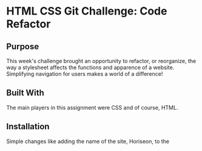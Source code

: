 # HTML CSS Git Challenge: Code Refactor

## Purpose 
This week's challenge brought an opportunity to refactor, or reorganize, the way a stylesheet affects the functions and apparence of a website. Simplifying navigation for users makes a world of a difference!

## Built With
The main players in this assignment were CSS and of course, HTML.

## Installation
Simple changes like adding the name of the site, Horiseon, to the <title> element can help viewers easily see the specific page because the tab is labeled. I learned the importance of making sure the div tags and classes in the HTML line up with the names of classes in the CSS, which leads to effective functioning when a user clicks on a certain element. 

Navigation was made possible simply by adding the <nav> elements inside of the header of the body. Not only does this section organize the subheaders in a presentable and easy-to-use format, but effectively it points the reader to the detailed section(s) corresponding to their headers.

For example, the <header class="header"> section allows all the elements in the CSS labeled ".header {" to apply to everything related to the header in the HTML. Essentially it enables the site user to click on the header tabs and they drop down to the section lower on the page that describe more details about the specific section.

## Usage
I learned that just labeling parts of the stylesheet incorrectly will fail to present a working website. At first, I labeled my list elements with '.header div {','.header div ul li {, and so on. Just changing those 'div's to 'nav' elements spaced out the headers across the top evenly instead of bullet-pointing under the web title.

Incorrect Format of the CSS and browser view:
[incorrect CSS](assets/images/CSS-incorrect.png)
```md
[incorrect web view](assets/images/website-incorrect.png)

Corrected Format of the CSS and browser view: 
```md
[correct CSS](assets/images/CSS-correct.png)
```md
[correct web view](assets/images/website-correct.png)


It turns out that not only the function, but the layout of words on a web page determines its quality, and can either attract or repel a visitor. 
